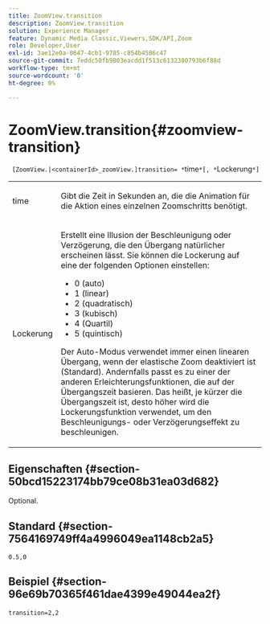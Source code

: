 ```yaml
---
title: ZoomView.transition
description: ZoomView.transition
solution: Experience Manager
feature: Dynamic Media Classic,Viewers,SDK/API,Zoom
role: Developer,User
exl-id: 3ae12e0a-0647-4cb1-9785-c854b4586c47
source-git-commit: 7eddc50fb9803eacdd1f513c6132380793b6f88d
workflow-type: tm+mt
source-wordcount: '0'
ht-degree: 0%

---
```


# ZoomView.transition{#zoomview-transition}

` [ZoomView.|<containerId>_zoomView.]transition= *`time`*[, *`Lockerung`*]`

<table id="table_9E7BB12BF371419F88DD4D24EF04632C"> 
 <tbody> 
  <tr> 
   <td colname="col1"> <p> <span class="codeph"> <span class="varname"> time</span> </span> </p> </td> 
   <td colname="col2"> <p> Gibt die Zeit in Sekunden an, die die Animation für die Aktion eines einzelnen Zoomschritts benötigt. </p> </td> 
  </tr>
  <tr> 
   <td colname="col1"> <p> <span class="codeph"> <span class="varname"> Lockerung</span> </span> </p> </td> 
   <td colname="col2"> <p> Erstellt eine Illusion der Beschleunigung oder Verzögerung, die den Übergang natürlicher erscheinen lässt. Sie können die Lockerung auf eine der folgenden Optionen einstellen: </p> <p> 
     <ul id="ul_DA0D1CF2F2484410BFCCACA86661702E"> 
      <li id="li_93A2D53A53314D9594CEDC9EB20381D4">0 (auto) </li> 
      <li id="li_AD6A1F03DE544959BC4AA0DD97494F8C"> 1 (linear) </li> 
      <li id="li_816A3CE796E3415B9650DDA204412A6A"> 2 (quadratisch) </li> 
      <li id="li_EF00BF6CA2AA48FEB54015FFBA9F8DD4"> 3 (kubisch) </li> 
      <li id="li_F3CB7F0821AF489C84A0CA155F5031A2"> 4 (Quartil) </li> 
      <li id="li_F5B844DAF4CC453CA58BF09A660D139F"> 5 (quintisch) </li> 
     </ul> </p> <p>Der Auto-Modus verwendet immer einen linearen Übergang, wenn der elastische Zoom deaktiviert ist (Standard). Andernfalls passt es zu einer der anderen Erleichterungsfunktionen, die auf der Übergangszeit basieren. Das heißt, je kürzer die Übergangszeit ist, desto höher wird die Lockerungsfunktion verwendet, um den Beschleunigungs- oder Verzögerungseffekt zu beschleunigen. </p> </td> 
  </tr> 
 </tbody> 
</table>

## Eigenschaften {#section-50bcd15223174bb79ce08b31ea03d682}

Optional.

## Standard {#section-7564169749ff4a4996049ea1148cb2a5}

`0.5,0`

## Beispiel {#section-96e69b70365f461dae4399e49044ea2f}

`transition=2,2`
